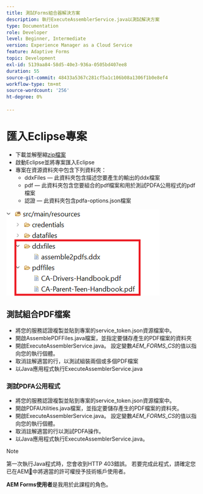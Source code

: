 ```yaml
---
title: 測試Forms組合器解決方案
description: 執行ExecuteAssemblerService.java以測試解決方案
type: Documentation
role: Developer
level: Beginner, Intermediate
version: Experience Manager as a Cloud Service
feature: Adaptive Forms
topic: Development
exl-id: 5139aa84-58d5-40e3-936a-0505bd407ee8
duration: 55
source-git-commit: 48433a5367c281cf5a1c106b08a1306f1b0e8ef4
workflow-type: tm+mt
source-wordcount: '256'
ht-degree: 0%

---
```


# 匯入Eclipse專案

* 下載並解壓縮[zip檔案](./assets/pdf-manipulation.zip)
* 啟動Eclipse並將專案匯入Eclipse
* 專案在資源資料夾中包含下列資料夾：
   * ddxFiles — 此資料夾包含描述您要產生的輸出的ddx檔案
   * pdf — 此資料夾包含您要組合的pdf檔案和用於測試PDFA公用程式的pdf檔案
   * 認證 — 此資料夾包含pdfa-options.json檔案

![resources-file](./assets/resources.png)

## 測試組合PDF檔案

* 將您的服務認證複製並貼到專案的service_token.json資源檔案中。
* 開啟AssemblePDFFiles.java檔案，並指定要儲存產生的PDF檔案的資料夾
* 開啟ExecuteAssemblerService.java。 設定變數&#x200B;_AEM_FORMS_CS_&#x200B;的值以指向您的執行個體。
* 取消註解適當的行，以測試組裝兩個或多個PDF檔案
* 以Java應用程式執行ExecuteAssemblerService.java

### 測試PDFA公用程式

* 將您的服務認證複製並貼到專案的service_token.json資源檔案中。
* 開啟PDFAUtilities.java檔案，並指定要儲存產生的PDF檔案的資料夾。
* 開啟ExecuteAssemblerService.java。 設定變數&#x200B;_AEM_FORMS_CS_&#x200B;的值以指向您的執行個體。
* 取消註解適當的行以測試PDFA操作。
* 以Java應用程式執行ExecuteAssemblerService.java。



>[!NOTE]
> 第一次執行Java程式時，您會收到HTTP 403錯誤。 若要完成此程式，請確定您已在AEM[&#128279;](https://experienceleague.adobe.com/docs/experience-manager-learn/getting-started-with-aem-headless/authentication/service-credentials.html?lang=zh-Hant#configure-access-in-aem)中將適當的許可權授予技術帳戶使用者。

**AEM Forms使用者**&#x200B;是我用於此課程的角色。
